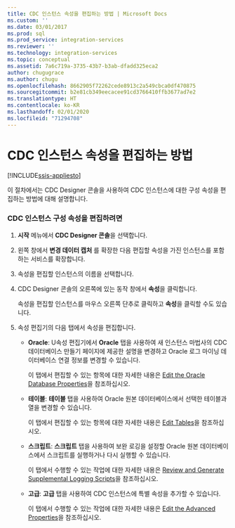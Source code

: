```yaml
---
title: CDC 인스턴스 속성을 편집하는 방법 | Microsoft Docs
ms.custom: ''
ms.date: 03/01/2017
ms.prod: sql
ms.prod_service: integration-services
ms.reviewer: ''
ms.technology: integration-services
ms.topic: conceptual
ms.assetid: 7a6c719a-3735-43b7-b3ab-dfadd325eca2
author: chugugrace
ms.author: chugu
ms.openlocfilehash: 8662905f72262cede8913c2a549cbca0df470875
ms.sourcegitcommit: b2e81cb349eecacee91cd3766410ffb3677ad7e2
ms.translationtype: HT
ms.contentlocale: ko-KR
ms.lasthandoff: 02/01/2020
ms.locfileid: "71294708"
---
```

# <a name="how-to-edit-the-cdc-instance-properties"></a>CDC 인스턴스 속성을 편집하는 방법

[!INCLUDE[ssis-appliesto](../../includes/ssis-appliesto-ssvrpluslinux-asdb-asdw-xxx.md)]


  이 절차에서는 CDC Designer 콘솔을 사용하여 CDC 인스턴스에 대한 구성 속성을 편집하는 방법에 대해 설명합니다.  
  
### <a name="to-edit-the-cdc-instance-configuration-properties"></a>CDC 인스턴스 구성 속성을 편집하려면  
  
1.  **시작** 메뉴에서 **CDC Designer 콘솔**을 선택합니다.  
  
2.  왼쪽 창에서 **변경 데이터 캡처** 를 확장한 다음 편집할 속성을 가진 인스턴스를 포함하는 서비스를 확장합니다.  
  
3.  속성을 편집할 인스턴스의 이름을 선택합니다.  
  
4.  CDC Designer 콘솔의 오른쪽에 있는 동작 창에서 **속성**을 클릭합니다.  
  
     속성을 편집할 인스턴스를 마우스 오른쪽 단추로 클릭하고 **속성**을 클릭할 수도 있습니다.  
  
5.  속성 편집기의 다음 탭에서 속성을 편집합니다.  
  
    -   **Oracle**: U속성 편집기에서 **Oracle** 탭을 사용하여 새 인스턴스 마법사의 CDC 데이터베이스 만들기 페이지에 제공한 설명을 변경하고 Oracle 로그 마이닝 데이터베이스 연결 정보를 변경할 수 있습니다.  
  
         이 탭에서 편집할 수 있는 항목에 대한 자세한 내용은 [Edit the Oracle Database Properties](../../integration-services/change-data-capture/edit-the-oracle-database-properties.md)을 참조하십시오.  
  
    -   **테이블**: **테이블** 탭을 사용하여 Oracle 원본 데이터베이스에서 선택한 테이블과 열을 변경할 수 있습니다.  
  
         이 탭에서 편집할 수 있는 항목에 대한 자세한 내용은 [Edit Tables](../../integration-services/change-data-capture/edit-tables.md)을 참조하십시오.  
  
    -   **스크립트**: **스크립트** 탭을 사용하여 보완 로깅을 설정할 Oracle 원본 데이터베이스에서 스크립트를 실행하거나 다시 실행할 수 있습니다.  
  
         이 탭에서 수행할 수 있는 작업에 대한 자세한 내용은 [Review and Generate Supplemental Logging Scripts](../../integration-services/change-data-capture/review-and-generate-supplemental-logging-scripts.md)을 참조하십시오.  
  
    -   **고급**: **고급** 탭을 사용하여 CDC 인스턴스에 특별 속성을 추가할 수 있습니다.  
  
         이 탭에서 수행할 수 있는 작업에 대한 자세한 내용은 [Edit the Advanced Properties](../../integration-services/change-data-capture/edit-the-advanced-properties.md)을 참조하십시오.  
  
  
